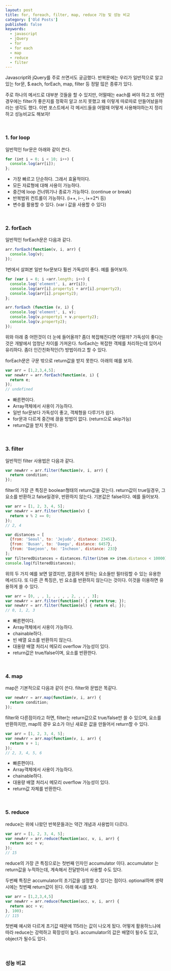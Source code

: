 ```yaml
---
layout: post
title: for, foreach, filter, map, reduce 기능 및 성능 비교
category: ['Old Posts']
published: false
keywords:
  - javascript
  - jQuery
  - for
  - for each
  - map
  - reduce
  - filter
---
```


Javascript와 jQuery를 주로 쓰면서도 궁금했다. 반복문에는 우리가 일반적으로 알고있는 for문, $.each, forEach, map, filter 등 정말 많은 종류가 있다.

주로 하나의 메서드로 대부분 것들을 할 수 있지만, 어떨때는 each를 써야 하고 또 어떤 경우에는 filter가 좋은지를 정확히 알고 쓰지 못했고 왜 이렇게 따로따로 만들어놨을까 라는 생각도 했다. 이번 포스트에서 각 메서드들을 어떨때 어떻게 사용해야하는지 정리하고 성능비교도 해보자!

<br/>

### 1. for loop

일반적인 for문은 아래와 같이 쓴다.

```javascript
for (int i = 0; i < 10; i++) {
  console.log(arr[i]);
};
```

- 가장 빠르고 단순하다. 그래서 효율적이다.
- 모든 자료형에 대해 사용이 가능하다.
- 중간에 loop 건너뛰기나 종료가 가능하다. (continue or break)
- 반복범위 컨트롤이 가능하다. (i++, i--, i+=2*i 등)
- 변수를 활용할 수 있다. (var i 값을 사용할 수 있다)

<br/>

### 2. forEach

일반적인 forEach문은 다음과 같다.

```javascript
arr.forEach(function(v, i, arr) {
  console.log(v);
});
```

1번에서 살펴본 일반 for문보다 훨씬 가독성이 좋다. 예를 들어보자.

```javascript
for (var i = 0; i <arr.length; i++) {
  console.log('element', i, arr[i]);
  console.log(arr[i].property1 + arr[i].property2);
  console.log(arr[i].property2);
};

arr.forEach (function (v, i) {
  console.log('element', i, v);
  console.log(v.property1 + v.property2);
  console.log(v.property2);
});
```

위와 아래 중 어떤것이 더 눈에 들어올까? 좀더 복잡해진다면 어떨까?
가독성이 좋다는 것은 개발에서 엄청난 차이를 가져온다. forEach는 복잡한 객체를 처리하는데 있어서 유리하다. 좀더 인간친화적인(?) 방법이라고 할 수 있다.

forEach문은 구문 밖으로 return값을 받지 못한다. 아래의 예를 보자.

```javascript
var arr = [1,2,3,4,5];
var newArr = arr.forEach(function(e, i) {
  return e;
});
// undefined
```

- 빠른편이다.
- Array객체에서 사용이 가능하다.
- 일반 for문보다 가독성이 좋고, 객체형을 다루기가 쉽다.
- for문과 다르게 중간에 끊을 방법이 없다. (return으로 skip가능)
- return값을 받지 못한다.

<br/>

### 3. filter

일반적인 filter 사용법은 다음과 같다.

```javascript
var newArr = arr.filter(function(v, i, arr) {
  return condition;
});
```

filter의 가장 큰 특징은 boolean형태의 return값을 갖는다. return값이 true일경우, 그 요소를 반환하고 false일경우, 반환하지 않는다. 기본값은 false이다. 예를 들어보자.

```javascript
var arr = [1, 2, 3, 4, 5];
var newArr = arr.filter(function(v) {
  return v % 2 == 0;
});
// 2, 4

var distances = [
  {from: 'Seoul', to: 'Jejudo', distance: 23451},
  {from: 'Busan', to: 'Daegu', distance: 6457},
  {from: 'Daejeon', to: 'Incheon', distance: 233}
];
var filteredDistances = distances.filter(item => item.distance < 10000);
console.log(filteredDistances);
```

위의 두 가지 예를 보면 알겠지만, 깔끔하게 원하는 요소들만 필터링할 수 있는 유용한 메서드다. 또 다른 큰 특징은, 빈 요소를 반환하지 않는다는 것이다. 이것을 이용하면 유용하게 쓸 수 있다.

```javascript
var arr = [0, , , 1, , , , , 2, , , , 3];
var newArr = arr.filter(function() { return true; });
var newArr = arr.filter(function(el) { return el; });
// 0, 1, 2, 3
```

- 빠른편이다.
- Array객체에서 사용이 가능하다.
- chainable하다.
- 빈 배열 요소를 반환하지 않는다.
- 대용량 배열 처리시 메모리 overflow 가능성이 있다.
- return값은 true/false이며, 요소를 반환한다.

<br/>

### 4. map

map은 기본적으로 다음과 같이 쓴다. filter와 문법은 똑같다.

```javascript
var newArr = arr.map(function(v, i, arr) {
  return condition;
});
```

filter와 다른점이라고 하면, filter는 return값으로 true/false만 쓸 수 있으며, 요소를 반환하지만, map의 경우 요소가 아닌 새로운 값을 만들어서 return할 수 있다.

```javascript
var arr = [1, 2, 3, 4, 5];
var newArr = arr.map(function(v, i, arr) {
  return v + 1;
});
// 2, 3, 4, 5, 6
```

- 빠른편이다.
- Array객체에서 사용이 가능하다.
- chainable하다.
- 대용량 배열 처리시 메모리 overflow 가능성이 있다.
- return값 자체를 반환한다.

<br/>

### 5. reduce

reduce는 위에 나왔던 반복문들과는 약간 개념과 사용법이 다르다.

```javascript
var arr = [1, 2, 3, 4, 5];
var newArr = arr.reduce(function(acc, v, i, arr) {
  return acc + v;
});
// 15
```

reduce의 가장 큰 특징으로는 첫번째 인자인 accumulator 이다. accumulator 는 return값을 누적하는데, 계속해서 전달받아서 사용할 수도 있다.

두번째 특징은 accumulator의 초기값을 설정할 수 있다는 점이다. optional하며 생략시에는 첫번째 return값이 된다. 아래 예시를 보자.

```javascript
var arr = [1,2,3,4,5]
var newArr = arr.reduce(function(acc, v, i, arr) {
  return acc + v;
}, 100);
// 115
```

첫번째 예시와 다르게 초기값 때문에 115라는 값이 나오게 됬다. 어떻게 활용하느냐에 따라 reduce는 강력하고 확장성이 높다. accumulator의 값은 배열이 될수도 있고, object가 될수도 있다.

<br/>

### 성능 비교

[//]: # (![loop performance test]&#40;{{"/images/posts/loopperformance.png"| relative_url}}&#41;)
[//]: # (*<a href="https://jsperf.com/dslooppf">https://jsperf.com/dslooppf</a>*)

